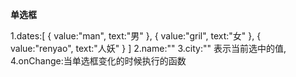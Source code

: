 **单选框**

1.dates:[
    {
        value:"man",
        text:"男"
    },
    {
        value:"gril",
        text:"女"
    },
    {
        value:"renyao",
        text:"人妖"
    }
]
2.name:""
3.city:"" 表示当前选中的值,
4.onChange:当单选框变化的时候执行的函数